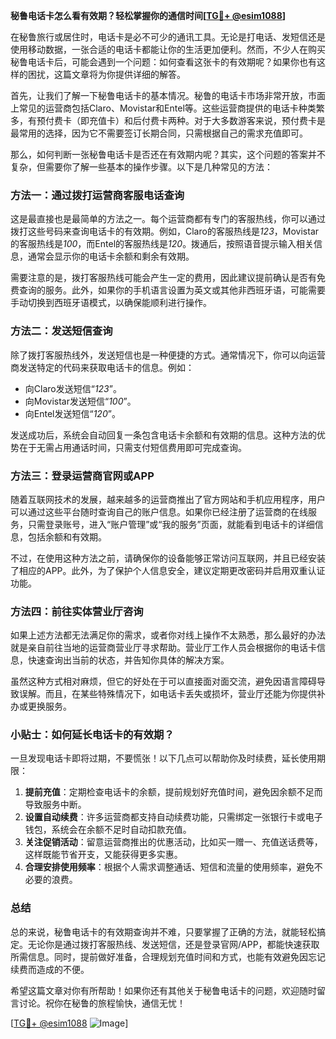 **秘鲁电话卡怎么看有效期？轻松掌握你的通信时间[[TG💪+ @esim1088](https://t.me/s/esim1088)]**

在秘鲁旅行或居住时，电话卡是必不可少的通讯工具。无论是打电话、发短信还是使用移动数据，一张合适的电话卡都能让你的生活更加便利。然而，不少人在购买秘鲁电话卡后，可能会遇到一个问题：如何查看这张卡的有效期呢？如果你也有这样的困扰，这篇文章将为你提供详细的解答。

首先，让我们了解一下秘鲁电话卡的基本情况。秘鲁的电话卡市场非常开放，市面上常见的运营商包括Claro、Movistar和Entel等。这些运营商提供的电话卡种类繁多，有预付费卡（即充值卡）和后付费卡两种。对于大多数游客来说，预付费卡是最常用的选择，因为它不需要签订长期合同，只需根据自己的需求充值即可。

那么，如何判断一张秘鲁电话卡是否还在有效期内呢？其实，这个问题的答案并不复杂，但需要你了解一些基本的操作步骤。以下是几种常见的方法：

### 方法一：通过拨打运营商客服电话查询

这是最直接也是最简单的方法之一。每个运营商都有专门的客服热线，你可以通过拨打这些号码来查询电话卡的有效期。例如，Claro的客服热线是*123*，Movistar的客服热线是*100*，而Entel的客服热线是*120*。拨通后，按照语音提示输入相关信息，通常会显示你的电话卡余额和剩余有效期。

需要注意的是，拨打客服热线可能会产生一定的费用，因此建议提前确认是否有免费查询的服务。此外，如果你的手机语言设置为英文或其他非西班牙语，可能需要手动切换到西班牙语模式，以确保能顺利进行操作。

### 方法二：发送短信查询

除了拨打客服热线外，发送短信也是一种便捷的方式。通常情况下，你可以向运营商发送特定的代码来获取电话卡的信息。例如：

- 向Claro发送短信“*123*”。
- 向Movistar发送短信“*100*”。
- 向Entel发送短信“*120*”。

发送成功后，系统会自动回复一条包含电话卡余额和有效期的信息。这种方法的优势在于无需占用通话时间，只需支付短信费用即可完成查询。

### 方法三：登录运营商官网或APP

随着互联网技术的发展，越来越多的运营商推出了官方网站和手机应用程序，用户可以通过这些平台随时查询自己的账户信息。如果你已经注册了运营商的在线服务，只需登录账号，进入“账户管理”或“我的服务”页面，就能看到电话卡的详细信息，包括余额和有效期。

不过，在使用这种方法之前，请确保你的设备能够正常访问互联网，并且已经安装了相应的APP。此外，为了保护个人信息安全，建议定期更改密码并启用双重认证功能。

### 方法四：前往实体营业厅咨询

如果上述方法都无法满足你的需求，或者你对线上操作不太熟悉，那么最好的办法就是亲自前往当地的运营商营业厅寻求帮助。营业厅工作人员会根据你的电话卡信息，快速查询出当前的状态，并告知你具体的解决方案。

虽然这种方式相对麻烦，但它的好处在于可以直接面对面交流，避免因语言障碍导致误解。而且，在某些特殊情况下，如电话卡丢失或损坏，营业厅还能为你提供补办或更换服务。

### 小贴士：如何延长电话卡的有效期？

一旦发现电话卡即将过期，不要慌张！以下几点可以帮助你及时续费，延长使用期限：

1. **提前充值**：定期检查电话卡的余额，提前规划好充值时间，避免因余额不足而导致服务中断。
2. **设置自动续费**：许多运营商都支持自动续费功能，只需绑定一张银行卡或电子钱包，系统会在余额不足时自动扣款充值。
3. **关注促销活动**：留意运营商推出的优惠活动，比如买一赠一、充值送话费等，这样既能节省开支，又能获得更多实惠。
4. **合理安排使用频率**：根据个人需求调整通话、短信和流量的使用频率，避免不必要的浪费。

### 总结

总的来说，秘鲁电话卡的有效期查询并不难，只要掌握了正确的方法，就能轻松搞定。无论你是通过拨打客服热线、发送短信，还是登录官网/APP，都能快速获取所需信息。同时，提前做好准备，合理规划充值时间和方式，也能有效避免因忘记续费而造成的不便。

希望这篇文章对你有所帮助！如果你还有其他关于秘鲁电话卡的问题，欢迎随时留言讨论。祝你在秘鲁的旅程愉快，通信无忧！

[[TG💪+ @esim1088](https://t.me/s/esim1088) ![Image](https://i.postimg.cc/4NQfJmqS/Snipaste-2025-05-13-00-14-12.png)]